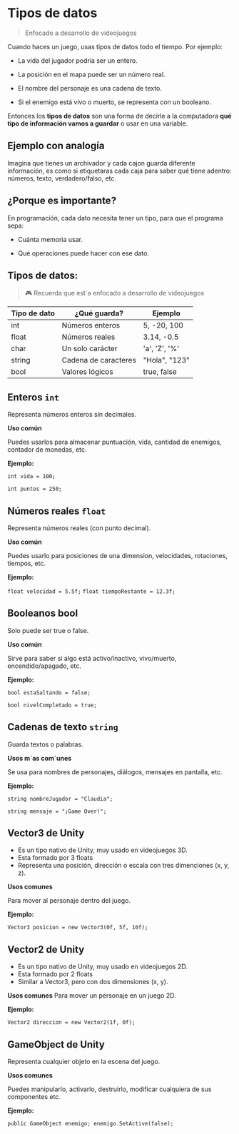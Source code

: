 # Tipos de datos

> Enfocado a desarrollo de videojuegos

Cuando haces un juego, usas tipos de datos todo el tiempo. Por ejemplo:

- La vida del jugador podría ser un entero.

- La posición en el mapa puede ser un número real.

- El nombre del personaje es una cadena de texto.

- Si el enemigo está vivo o muerto, se representa con un booleano.

Entonces los **tipos de datos** son una forma de decirle a la computadora **qué tipo de información vamos a guardar** o usar en una variable. 

## Ejemplo con analogía

Imagina que tienes un archivador y cada cajon guarda diferente información, es como si etiquetaras cada caja para saber qué tiene adentro: números, texto, verdadero/falso, etc.

## ¿Porque es importante?

En programación, cada dato necesita tener un tipo, para que el programa sepa:

- Cuánta memoria usar.

- Qué operaciones puede hacer con ese dato.

## Tipos de datos:

> 🎮 Recuerda que est´a enfocado a desarrollo de videojuegos

|Tipo de dato|¿Qué guarda?|Ejemplo|
|----|---|---|
|int|Números enteros|5, -20, 100|
|float| Números reales |3.14, -0.5|
|char| Un solo carácter| 'a', 'Z', '%'|
|string|Cadena de caracteres| "Hola", "123"|
|bool| Valores lógicos| true, false|

## Enteros `int`

Representa números enteros sin decimales.

**Uso común**

Puedes usarlos para almacenar puntuación, vida, cantidad de enemigos, contador de monedas, etc.

**Ejemplo:**

`int vida = 100;`

`int puntos = 250;`
## Números reales `float`

Representa números reales (con punto decimal).

**Uso común**

Puedes usarlo para posiciones de una dimension, velocidades, rotaciones, tiempos, etc.

**Ejemplo:**

`float velocidad = 5.5f;`
`float tiempoRestante = 12.3f;`

## Booleanos bool

Solo puede ser true o false.

**Uso común**

Sirve para saber si algo está activo/inactivo, vivo/muerto, encendido/apagado, etc.

**Ejemplo:**

`bool estaSaltando = false;`

`bool nivelCompletado = true;`

## Cadenas de texto `string`

Guarda textos o palabras.

**Usos m´as com´unes**

Se usa para nombres de personajes, diálogos, mensajes en pantalla, etc.

**Ejemplo:**

 
`string nombreJugador = "Claudia";`

`string mensaje = "¡Game Over!";`


## Vector3 de Unity

- Es un tipo nativo de Unity, muy usado en videojuegos 3D.
- Esta formado por 3 floats
- Representa una posición, dirección o escala con tres dimenciones (x, y, z).

**Usos comunes**

Para mover al personaje dentro del juego.

**Ejemplo:**

`Vector3 posicion = new Vector3(0f, 5f, 10f);`


## Vector2 de Unity

- Es un tipo nativo de Unity, muy usado en videojuegos 2D.
- Esta formado por 2 floats
- Similar a Vector3, pero con dos dimensiones (x, y).

**Usos comunes**
Para mover un personaje en un juego 2D.

**Ejemplo:**

`Vector2 direccion = new Vector2(1f, 0f);`


## GameObject de Unity

Representa cualquier objeto en la escena del juego.

**Usos comunes**

Puedes manipularlo, activarlo, destruirlo, modificar cualquiera de sus componentes etc.

**Ejemplo:**

`public GameObject enemigo;
enemigo.SetActive(false);`
